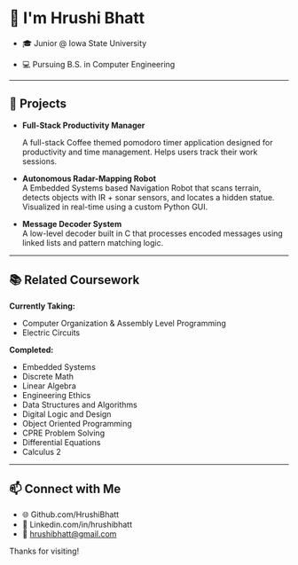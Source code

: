 # 👋 I'm Hrushi Bhatt

- 🎓 Junior @ Iowa State University

- 💻 Pursuing B.S. in Computer Engineering

---

## 🧠 Projects

- **Full-Stack Productivity Manager**
  
  A full-stack Coffee themed pomodoro timer application designed for productivity and time management. Helps users track their work sessions. 

- **Autonomous Radar-Mapping Robot**  
  A Embedded Systems based Navigation Robot that scans terrain, detects objects with IR + sonar sensors, and locates a hidden statue. Visualized in real-time using a custom Python GUI.

- **Message Decoder System**  
  A low-level decoder built in C that processes encoded messages using linked lists and pattern matching logic.

---

## 📚 Related Coursework

**Currently Taking:**  
- Computer Organization & Assembly Level Programming
- Electric Circuits

**Completed:**  
- Embedded Systems
- Discrete Math
- Linear Algebra
- Engineering Ethics
- Data Structures and Algorithms
- Digital Logic and Design
- Object Oriented Programming
- CPRE Problem Solving
- Differential Equations
- Calculus 2

---

## 📫 Connect with Me

- 🌐 Github.com/HrushiBhatt
- 💼 Linkedin.com/in/hrushibhatt
- 📧 hrushibhatt@gmail.com

Thanks for visiting!
